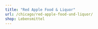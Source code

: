 ```yaml
---
title: "Red Apple Food & Liquor"
url: /chicago/red-apple-food-und-liquor/
shop: Lebensmittel
---
```

